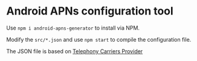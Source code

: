 # Android APNs configuration tool

Use `npm i android-apns-generator` to install via NPM.

Modify the `src/*.json` and use `npm start` to compile the configuration file.

The JSON file is based on [Telephony Carriers Provider](https://developer.android.com/reference/android/provider/Telephony.Carriers.html)
